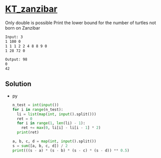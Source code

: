 # [KT_zanzibar](https://open.kattis.com/problems/zanzibar)

Only double is possible
Print the lower bound for the number of turtles not born on Zanzibar

```txt
Input: 3
1 100 0
1 1 1 2 2 4 8 8 9 0
1 28 72 0

Output: 98
0
42
```

## Solution

* py

  ```py
  n_test = int(input())
  for i in range(n_test):
    li = list(map(int, input().split()))
    ret = 0
    for i in range(1, len(li) - 1):
      ret += max(0, li[i] - li[i - 1] * 2)
    print(ret)

  a, b, c, d = map(int, input().split())
  s = sum([a, b, c, d]) / 2
  print(((s - a) * (s - b) * (s - c) * (s - d)) ** 0.5)
  ```
